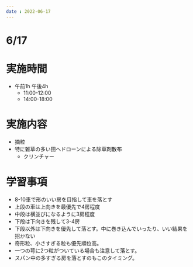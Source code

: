 ```yaml
---
date : 2022-06-17
---
```


# 6/17

# 実施時間
- 午前1h 午後4h
    - 11:00-12:00 
    - 14:00-18:00

# 実施内容
- 摘粒
- 特に雑草の多い田へドローンによる除草剤散布
    - クリンチャー 

# 学習事項
- 8-10車で形のいい房を目指して車を落とす
- 上段の車は上向きを最優先で4房程度
- 中段は横並びになるように3房程度
- 下段は下向きを残して3-4房
- 下段以外は下向きを優先して落とす。中に巻き込んでいったり、いい結果を招かない
- 奇形粒、小さすぎる粒も優先順位高。
- 一つの萼に2つ粒がついている場合も注意して落とす。
- スパン中の多すぎる房を落とすのもこのタイミング。
